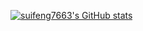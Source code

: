[![suifeng7663's GitHub stats](https://github-readme-stats.vercel.app/api?username=suifeng333)](https://github.com/anuraghazra/github-readme-stats&theme=dark)
